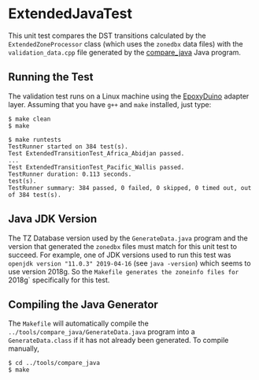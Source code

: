 # ExtendedJavaTest

This unit test compares the DST transitions calculated by the
`ExtendedZoneProcessor` class (which uses the `zonedbx` data files) with the
`validation_data.cpp` file generated by the
[compare_java](../tools/compare_java) Java program.

## Running the Test

The validation test runs on a Linux machine using the
[EpoxyDuino](https://github.com/bxparks/EpoxyDuino) adapter layer.
Assuming that you have `g++` and `make` installed, just type:
```
$ make clean
$ make

$ make runtests
TestRunner started on 384 test(s).
Test ExtendedTransitionTest_Africa_Abidjan passed.
...
Test ExtendedTransitionTest_Pacific_Wallis passed.
TestRunner duration: 0.113 seconds.
test(s).
TestRunner summary: 384 passed, 0 failed, 0 skipped, 0 timed out, out of 384 test(s).
```

## Java JDK Version

The TZ Database version used by the `GenerateData.java` program and the
version that generated the `zonedbx` files must match for this unit test to
succeed. For example, one of JDK versions used to run this test was `openjdk
version "11.0.3" 2019-04-16` (see `java -version`) which seems to use version
2018g. So the `Makefile generates the zoneinfo files for `2018g` specifically
for this test.

## Compiling the Java Generator

The `Makefile` will automatically compile the
`../tools/compare_java/GenerateData.java` program into a `GenerateData.class` if
it has not already been generated. To compile manually,

```
$ cd ../tools/compare_java
$ make
